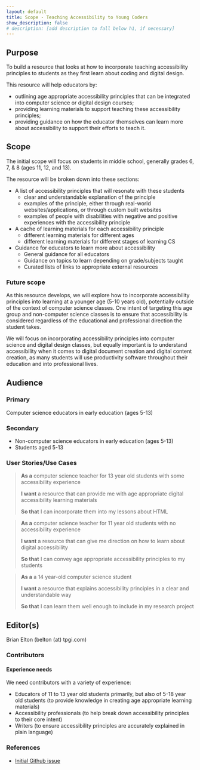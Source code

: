 ```yaml
---
layout: default
title: Scope - Teaching Accessibility to Young Coders
show_description: false
# description: [add description to fall below h1, if necessary]
---
```


## Purpose

To build a resource that looks at how to incorporate teaching accessibility principles to students as they first learn about coding and digital design. 

This resource will help educators by:
* outlining age appropriate accessibility principles that can be integrated into computer science or digital design courses;
* providing learning materials to support teaching these accessibility principles;
* providing guidance on how the educator themselves can learn more about accessibility to support their efforts to teach it. 


## Scope

The initial scope will focus on students in middle school, generally grades 6, 7, & 8 (ages 11, 12, and 13). 

The resource will be broken down into these sections:
* A list of accessibility principles that will resonate with these students
    * clear and understandable explanation of the principle
    * examples of the principle, either through real-world websites/applications, or through custom built websites
    * examples of people with disabilities with negative and positive experiences with the accessibility principle
* A cache of learning materials for each accessibility principle
    * different learning materials for different ages
    * different learning materials for different stages of learning CS
* Guidance for educators to learn more about accessibility
    * General guidance for all educators
    * Guidance on topics to learn depending on grade/subjects taught
    * Curated lists of links to appropriate external resources

### Future scope

As this resource develops, we will explore how to incorporate accessibility principles into learning at a younger age (5-10 years old), potentially outside of the context of computer science classes. One intent of targeting this age group and non-computer science classes is to ensure that accessibility is considered regardless of the educational and professional direction the student takes. 

We will focus on incorporating accessibility principles into computer science and digital design classes, but equally important is to understand accessibility when it comes to digital document creation and digital content creation, as many students will use productivity software throughout their education and into professional lives. 

## Audience

### Primary

Computer science educators in early education (ages 5-13)

### Secondary

* Non-computer science educators in early education (ages 5-13)
* Students aged 5-13

### User Stories/Use Cases

> **As a** computer science teacher for 13 year old students with some accessibility experience
>
> **I want** a resource that can provide me with age appropriate digital accessibility learning materials
>
> **So that** I can incorporate them into my lessons about HTML

> **As a** computer science teacher for 11 year old students with no accessibility experience
>
> **I want** a resource that can give me direction on how to learn about digital accessibility 
>
> **So that** I can convey age appropriate accessibility principles to my students

> **As a** a 14 year-old computer science student
>
> **I want** a resource that explains accessibility principles in a clear and understandable way
>
> **So that** I can learn them well enough to include in my research project


## Editor(s)

Brian Elton (belton (at) tpgi.com)

### Contributors

#### Experience needs

We need contributors with a variety of experience:
* Educators of 11 to 13 year old students primarily, but also of 5-18 year old students (to provide knowledge in creating age appropriate learning materials)
* Accessibility professionals (to help break down accessibility principles to their core intent)
* Writers (to ensure accessibility principles are accurately explained in plain language)

### References

* [Initial Github issue](https://github.com/w3c-cg/aar/issues/5)